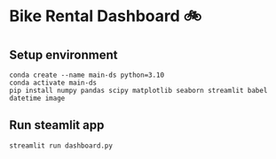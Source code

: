 # Bike Rental Dashboard 🚲

## Setup environment
```
conda create --name main-ds python=3.10
conda activate main-ds
pip install numpy pandas scipy matplotlib seaborn streamlit babel datetime image
```

## Run steamlit app
```
streamlit run dashboard.py
```

